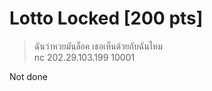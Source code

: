 # Lotto Locked [200 pts]
> ฉันว่าหวยมันล็อค เธอเห็นด้วยกับฉันไหม <br>
> nc 202.29.103.199 10001

Not done
